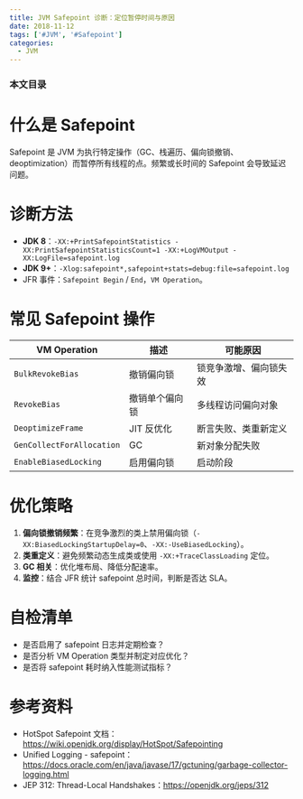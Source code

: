 ```yaml
---
title: JVM Safepoint 诊断：定位暂停时间与原因
date: 2018-11-12
tags: ['#JVM', '#Safepoint']
categories:
  - JVM
---
```


### 本文目录
<!-- toc -->

# 什么是 Safepoint
Safepoint 是 JVM 为执行特定操作（GC、栈遍历、偏向锁撤销、deoptimization）而暂停所有线程的点。频繁或长时间的 Safepoint 会导致延迟问题。

# 诊断方法
- **JDK 8**：`-XX:+PrintSafepointStatistics -XX:PrintSafepointStatisticsCount=1 -XX:+LogVMOutput -XX:LogFile=safepoint.log`
- **JDK 9+**：`-Xlog:safepoint*,safepoint+stats=debug:file=safepoint.log`
- JFR 事件：`Safepoint Begin` / `End`，`VM Operation`。

# 常见 Safepoint 操作
| VM Operation | 描述 | 可能原因 |
|---|---|---|
| `BulkRevokeBias` | 撤销偏向锁 | 锁竞争激增、偏向锁失效 |
| `RevokeBias` | 撤销单个偏向锁 | 多线程访问偏向对象 |
| `DeoptimizeFrame` | JIT 反优化 | 断言失败、类重新定义 |
| `GenCollectForAllocation` | GC | 新对象分配失败 |
| `EnableBiasedLocking` | 启用偏向锁 | 启动阶段 |

# 优化策略
1. **偏向锁撤销频繁**：在竞争激烈的类上禁用偏向锁（`-XX:BiasedLockingStartupDelay=0`、`-XX:-UseBiasedLocking`）。
2. **类重定义**：避免频繁动态生成类或使用 `-XX:+TraceClassLoading` 定位。
3. **GC 相关**：优化堆布局、降低分配速率。
4. **监控**：结合 JFR 统计 safepoint 总时间，判断是否达 SLA。

# 自检清单
- 是否启用了 safepoint 日志并定期检查？
- 是否分析 VM Operation 类型并制定对应优化？
- 是否将 safepoint 耗时纳入性能测试指标？

# 参考资料
- HotSpot Safepoint 文档：https://wiki.openjdk.org/display/HotSpot/Safepointing
- Unified Logging - safepoint：https://docs.oracle.com/en/java/javase/17/gctuning/garbage-collector-logging.html
- JEP 312: Thread-Local Handshakes：https://openjdk.org/jeps/312
